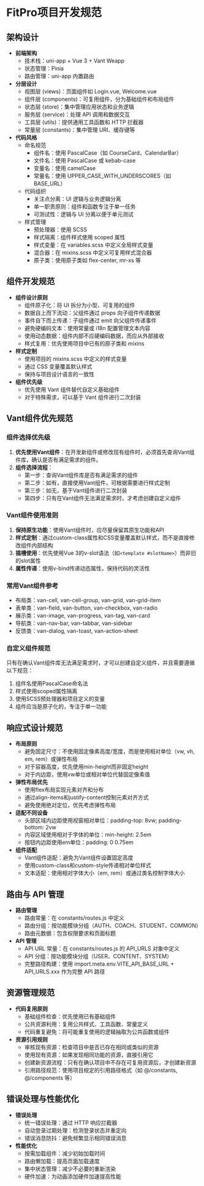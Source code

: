 # FitPro项目开发规范

## 架构设计
- **前端架构**
  - 技术栈：uni-app + Vue 3 + Vant Weapp
  - 状态管理：Pinia
  - 路由管理：uni-app 内置路由
- **分层设计**
  - 视图层 (views)：页面组件如 Login.vue, Welcome.vue
  - 组件层 (components)：可复用组件，分为基础组件和布局组件
  - 状态层 (store)：集中管理应用状态和业务逻辑
  - 服务层 (service)：处理 API 调用和数据交互
  - 工具层 (utils)：提供通用工具函数和 HTTP 拦截器
  - 常量层 (constants)：集中管理 URI、缓存键等
- **代码风格**
  - 命名规范
    - 组件名：使用 PascalCase（如 CourseCard、CalendarBar）
    - 文件名：使用 PascalCase 或 kebab-case
    - 变量名：使用 camelCase
    - 常量名：使用 UPPER_CASE_WITH_UNDERSCORES（如 BASE_URL）
  - 代码组织
    - 关注点分离：UI 逻辑与业务逻辑分离
    - 单一职责原则：组件和函数专注于单一任务
    - 可测试性：逻辑与 UI 分离以便于单元测试
  - 样式管理
    - 预处理器：使用 SCSS
    - 样式隔离：组件样式使用 scoped 属性
    - 样式变量：在 variables.scss 中定义全局样式变量
    - 混合器：在 mixins.scss 中定义可复用样式混合器
    - 原子类：使用原子类如 flex-center, mr-xs 等

## 组件开发规范
- **组件设计原则**
  - 组件原子化：将 UI 拆分为小型、可复用的组件
  - 数据自上而下流动：父组件通过 props 向子组件传递数据
  - 事件自下而上传递：子组件通过 emit 向父组件传递事件
  - 避免硬编码文本：使用常量或 i18n 配置管理文本内容
  - 使用动态数据：组件内部不应硬编码数据，而应从外部接收
  - 样式复用：优先使用项目中已有的原子类和 mixins
- **样式定制**
  - 使用项目的 mixins.scss 中定义的样式变量
  - 通过 CSS 变量覆盖默认样式
  - 保持与项目设计语言的一致性
- **组件优先级**
  - 优先使用 Vant 组件替代自定义基础组件
  - 对于特殊需求，可以基于 Vant 组件进行二次封装

## Vant组件优先规范

### 组件选择优先级
1. **优先使用Vant组件**：在开发新组件或修改现有组件时，必须首先查询Vant组件库，确认是否有满足需求的组件。
2. **组件选择流程**：
   - 第一步：查询Vant组件库是否有满足需求的组件
   - 第二步：如有，直接使用Vant组件，可根据需要进行样式定制
   - 第三步：如无，基于Vant组件进行二次封装
   - 第四步：只有在Vant组件无法满足需求时，才考虑创建自定义组件

### Vant组件使用准则
1. **保持原生功能**：使用Vant组件时，应尽量保留其原生功能和API
2. **样式定制**：通过custom-class属性和CSS变量覆盖默认样式，而不是直接修改组件内部结构
3. **插槽使用**：优先使用Vue 3的v-slot语法（如`<template #slotName>`）而非旧的slot属性
4. **属性传递**：使用v-bind传递动态属性，保持代码的灵活性

### 常用Vant组件参考
- 布局类：van-cell, van-cell-group, van-grid, van-grid-item
- 表单类：van-field, van-button, van-checkbox, van-radio
- 展示类：van-image, van-progress, van-tag, van-card
- 导航类：van-nav-bar, van-tabbar, van-sidebar
- 反馈类：van-dialog, van-toast, van-action-sheet

### 自定义组件规范
只有在确认Vant组件库无法满足需求时，才可以创建自定义组件，并且需要遵循以下规范：
1. 组件名使用PascalCase命名法
2. 样式使用scoped属性隔离
3. 使用SCSS预处理器和项目定义的变量
4. 组件应当是原子化的，专注于单一功能

## 响应式设计规范
- **布局原则**
  - 避免固定尺寸：不使用固定像素高度/宽度，而是使用相对单位（vw, vh, em, rem）或弹性布局
  - 对于容器高度，优先使用min-height而非固定height
  - 对于内边距，使用vw单位或相对单位代替固定像素值
- **弹性布局优先**
  - 使用flex布局实现元素对齐和分布
  - 通过align-items和justify-content控制元素对齐方式
  - 避免使用绝对定位，优先考虑弹性布局
- **适配不同设备**
  - 头部区域内边距使用视窗相对单位：padding-top: 8vw; padding-bottom: 2vw
  - 内容区域使用相对于字体的单位：min-height: 2.5em
  - 按钮内边距使用em单位：padding: 0 0.75em
- **组件适配**
  - Vant组件适配：避免为Vant组件设置固定高度
  - 使用custom-class和custom-style传递相对单位样式
  - 文本适配：使用相对字体大小（em, rem）或通过类名控制字体大小

## 路由与 API 管理
- **路由管理**
  - 路由常量：在 constants/routes.js 中定义
  - 路由分组：按功能模块分组（AUTH、COACH、STUDENT、COMMON）
  - 路由元数据：包含权限要求和页面标题
- **API 管理**
  - API URL 常量：在 constants/routes.js 的 API_URLS 对象中定义
  - API 分组：按功能模块分组（USER、CONTENT、SYSTEM）
  - 完整路径构建：使用 import.meta.env.VITE_API_BASE_URL + API_URLS.xxx 作为完整 API 路径

## 资源管理规范
- **代码复用原则**
  - 基础组件检查：优先使用已有基础组件
  - 公共资源利用：复用公共样式、工具函数、常量定义
  - 代码重复避免：将可能重复使用的逻辑抽取为公共函数或组件
- **资源引用规则**
  - 审核现有资源：检查项目中是否已存在相同或类似的资源
  - 使用现有资源：如果发现相同功能的资源，直接引用它
  - 创建新资源流程：只有在确认项目中不存在可复用资源后，才创建新资源
  - 引用路径规范：使用项目规定的引用路径格式（如 @/constants, @/components 等）

## 错误处理与性能优化
- **错误处理**
  - 统一错误处理：通过 HTTP 响应拦截器
  - 自动登录过期处理：检测登录状态并重定向
  - 错误消息防抖：避免频繁显示相同错误消息
- **性能优化**
  - 按需加载组件：减少初始加载时间
  - 路由懒加载：提高页面加载速度
  - 集中状态管理：减少不必要的重新渲染
  - 硬件加速：为动画添加硬件加速提高性能
